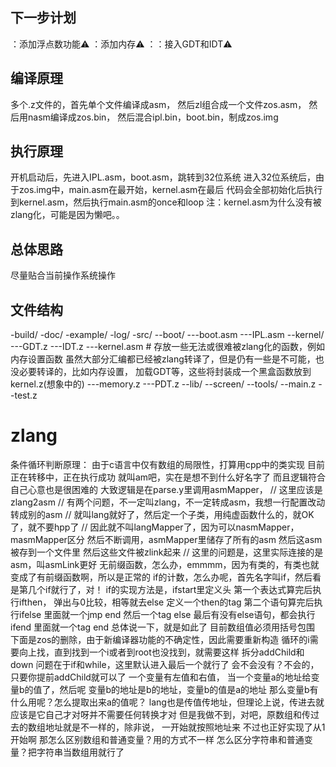 ## 下一步计划
：添加浮点数功能⚠️
：添加内存⚠️
：：接入GDT和IDT⚠️
## 编译原理
多个.z文件的，首先单个文件编译成asm，
然后zl组合成一个文件zos.asm，
然后用nasm编译成zos.bin，
然后混合ipl.bin，boot.bin，制成zos.img
## 执行原理
开机启动后，先进入IPL.asm，boot.asm，跳转到32位系统
进入32位系统后，由于zos.img中，main.asm在最开始，kernel.asm在最后
代码会全部初始化后执行到kernel.asm，然后执行main.asm的once和loop
注：kernel.asm为什么没有被zlang化，可能是因为懒吧。。
## 总体思路
尽量贴合当前操作系统操作
## 文件结构
-build/
-doc/
-example/
-log/
-src/
--boot/
---boot.asm
---IPL.asm
--kernel/
---GDT.z
---IDT.z
---kernel.asm # 存放一些无法或很难被zlang化的函数，例如内存设置函数
虽然大部分汇编都已经被zlang转译了，但是仍有一些是不可能，也没必要转译的，比如内存设置，
加载GDT等，这些将封装成一个黑盒函数放到kernel.z(想象中的)
---memory.z
---PDT.z
--lib/
--screen/
--tools/
--main.z
--test.z
# zlang
条件循环判断原理：
由于c语言中仅有数组的局限性，打算用cpp中的类实现
目前正在转移中，正在执行成功
就叫am吧，实在是想不到什么好名字了
而且逻辑符合自己心意也是很困难的
大致逻辑是在parse.y里调用asmMapper， // 这里应该是zlang2asm
// 有两个问题，不一定叫zlang，不一定转成asm，我想一行配置改动转成别的asm
// 就叫lang就好了，然后定一个子类，用纯虚函数什么的，就OK了，就不要hpp了
// 因此就不叫langMapper了，因为可以nasmMapper，masmMapper区分
然后不断调用，asmMapper里储存了所有的asm
然后这asm被存到一个文件里
然后这些文件被zlink起来 // 这里的问题是，这里实际连接的是asm，叫asmLink更好
无前缀函数，怎么办，emmmm，因为有类的，有类也就变成了有前缀函数啊，所以是正常的
if的计数，怎么办呢，首先名字叫if，然后看是第几个if就行了，对！
if的实现方法是，ifstart里定义头
第一个表达式算完后执行ifthen，
弹出与0比较，相等就去else
定义一个then的tag
第二个语句算完后执行ifelse
里面就一个jmp end
然后一个tag else
最后有没有else语句，都会执行ifend
里面就一个tag end
总体说一下，就是如此了
目前数组值必须用括号包围
下面是zos的删除，由于新编译器功能的不确定性，因此需要重新构造
循环的i需要向上找，直到找到一个i或者到root也没找到，就需要这样
拆分addChild和down
问题在于if和while，这里默认进入最后一个就行了
会不会没有？不会的，只要你提前addChild就可以了
一个变量有左值和右值，
当一个变量a的地址给变量b的值了，然后呢
变量b的地址是b的地址，变量b的值是a的地址
那么变量b有什么用呢？怎么提取出来a的值呢？
lang也是传值传地址，但理论上说，传进去就应该是它自己才对呀并不需要任何转换才对
但是我做不到，对吧，原数组和传过去的数组地址就是不一样的，除非说，
一开始就按照地址来
不过也正好实现了从1开始啊
那怎么区别数组和普通变量？用的方式不一样
怎么区分字符串和普通变量？把字符串当数组用就行了
